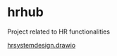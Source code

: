 # hrhub
Project related to HR functionalities
  

[hrsystemdesign.drawio](..%2FDocuments%2Fhrsystemdesign.drawio)